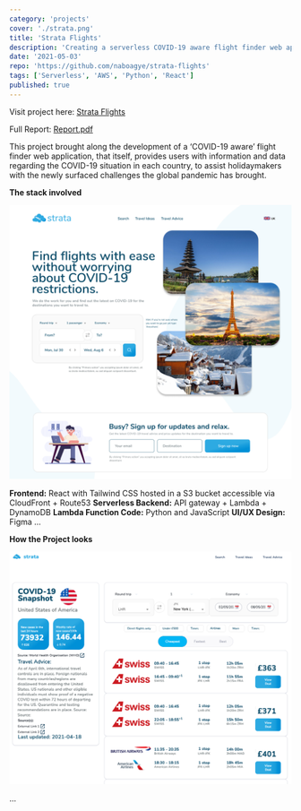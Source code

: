 ```yaml
---
category: 'projects'
cover: './strata.png'
title: 'Strata Flights'
description: 'Creating a serverless COVID-19 aware flight finder web application'
date: '2021-05-03'
repo: 'https://github.com/naboagye/strata-flights'
tags: ['Serverless', 'AWS', 'Python', 'React']
published: true
---
```


Visit project here: [Strata Flights](https://www.strataflights.co.uk)

Full Report: [Report.pdf](/files/N.Aboagye-Report.pdf)

This project brought along the development of a ‘COVID-19 aware’ flight finder web application, that itself, provides users with information and data regarding the COVID-19 situation in each country, to assist holidaymakers with the newly surfaced challenges the global pandemic has brought.

**The stack involved**

![Aliquet vel mollis nec](./final-home.png)

**Frontend:** React with Tailwind CSS hosted in a S3 bucket accessible via CloudFront + Route53
**Serverless Backend:** API gateway + Lambda + DynamoDB
**Lambda Function Code:** Python and JavaScript
**UI/UX Design:** Figma
...

**How the Project looks**

![App interface](./searchres.png)

...
